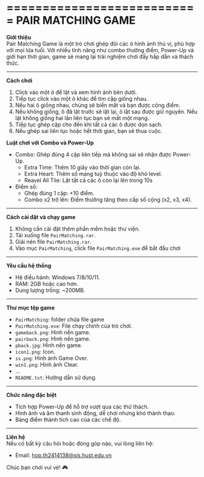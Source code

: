 ===========================
    PAIR MATCHING GAME
===========================

**Giới thiệu**  
Pair Matching Game là một trò chơi ghép đôi các ô hình ảnh thú vị, phù hợp với mọi lứa tuổi. Với nhiều tính năng như combo thưởng điểm, Power-Up và giới hạn thời gian, game sẽ mang lại trải nghiệm chơi đầy hấp dẫn và thách thức.

---

**Cách chơi**  
1. Click vào một ô để lật và xem hình ảnh bên dưới.  
2. Tiếp tục click vào một ô khác để tìm cặp giống nhau.  
3. Nếu hai ô giống nhau, chúng sẽ biến mất và bạn được cộng điểm.  
4. Nếu không giống, ô đã lật trước sẽ lật lại, ô lật sau được giữ nguyên. Nếu lật không giống hai lần liên tục bạn sẽ mất một mạng.  
5. Tiếp tục ghép cặp cho đến khi tất cả các ô được dọn sạch.  
6. Nếu ghép sai liên tục hoặc hết thời gian, bạn sẽ thua cuộc.  

**Luật chơi với Combo và Power-Up**  
- Combo: Ghép đúng 4 cặp liên tiếp mà không sai sẽ nhận được Power-Up.  
  - Extra Time: Thêm 10 giây vào thời gian còn lại.  
  - Extra Heart: Thêm số mạng tuỳ thuộc vào độ khó level.
  - Reavel All Tile: Lật tất cả các ô còn lại lên trong 10s
- Điểm số:  
  - Ghép đúng 1 cặp: +10 điểm.  
  - Combo x2 trở lên: Điểm thưởng tăng theo cấp số cộng (x2, x3, x4).  

---

**Cách cài đặt và chạy game**  
1. Không cần cài đặt thêm phần mềm hoặc thư viện.  
2. Tải xuống file `PairMatching.rar`.  
3. Giải nén file `PairMatching.rar`.
4. Vào mục `PairMatching`, click file `PairMatching.exe` để bắt đầu chơi

---

**Yêu cầu hệ thống**  
- Hệ điều hành: Windows 7/8/10/11.  
- RAM: 2GB hoặc cao hơn.  
- Dung lượng trống: ~200MB.  

---

**Thư mục tệp game**
- `PairMatching`: folder chứa file game
 - `PairMatching.exe`: File chạy chính của trò chơi.  
 - `gameback.png`: Hình nền game.  
 - `pairback.png`: Hình nền game.
 - `pback.jpg`: Hình nền game.
 - `icon1.png`: Icon.
 - `ss.png`: Hình ảnh Game Over.  
 - `win1.png`: Hình ảnh Clear.
 - ...
- `README.txt`: Hướng dẫn sử dụng.

---

**Chức năng đặc biệt**  
- Tích hợp Power-Up để hỗ trợ vượt qua các thử thách.  
- Hình ảnh và âm thanh sinh động, dễ chơi nhưng khó thành thạo.
- Bảng điểm thành tích cao của các chế độ.

---

**Liên hệ**  
Nếu có bất kỳ câu hỏi hoặc đóng góp nào, vui lòng liên hệ:  
- Email: hop.th2414138@sis.hust.edu.vn 

Chúc bạn chơi vui vẻ! 🎮
